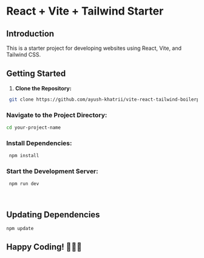 # React + Vite + Tailwind Starter

## Introduction

This is a starter project for developing websites using React, Vite, and Tailwind CSS.

## Getting Started

1. **Clone the Repository:**

```bash
 git clone https://github.com/ayush-khatrii/vite-react-tailwind-boilerplate
 ```
  ### Navigate to the Project Directory:
   ```bash
   cd your-project-name
   ```
  ### Install Dependencies:
   ```bash
    npm install
   ```
### Start the Development Server:
   ```bash
    npm run dev
   ```


<br/>

## Updating Dependencies
 ```
 npm update
```
## Happy Coding! 🚀🧑‍💻


